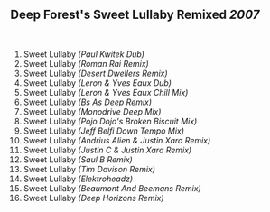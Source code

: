 ## Deep Forest's Sweet Lullaby Remixed *2007*

 

1. Sweet Lullaby *(Paul Kwitek Dub)*
2. Sweet Lullaby *(Roman Rai Remix)*
3. Sweet Lullaby *(Desert Dwellers Remix)*
4. Sweet Lullaby *(Leron & Yves Eaux Dub)*
5. Sweet Lullaby *(Leron & Yves Eaux Chill Mix)*
6. Sweet Lullaby *(Bs As Deep Remix)*
7. Sweet Lullaby *(Monodrive Deep Mix)*
8. Sweet Lullaby *(Pojo Dojo's Broken Biscuit Mix)*
9. Sweet Lullaby *(Jeff Belfi Down Tempo Mix)*
10. Sweet Lullaby *(Andrius Alien & Justin Xara Remix)*
11. Sweet Lullaby *(Justin C & Justin Xara Remix)*
12. Sweet Lullaby *(Saul B Remix)*
13. Sweet Lullaby *(Tim Davison Remix)*
14. Sweet Lullaby *(Elektroheadz)*
15. Sweet Lullaby *(Beaumont And Beemans Remix)*
16. Sweet Lullaby *(Deep Horizons Remix)*

